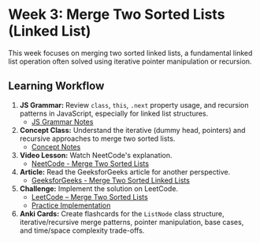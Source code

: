 # Week 3: Merge Two Sorted Lists (Linked List)

This week focuses on merging two sorted linked lists, a fundamental linked list operation often solved using iterative pointer manipulation or recursion.

## Learning Workflow

1.  **JS Grammar:** Review `class`, `this`, `.next` property usage, and recursion patterns in JavaScript, especially for linked list structures.
    *   [JS Grammar Notes](./js-grammar.md)
2.  **Concept Class:** Understand the iterative (dummy head, pointers) and recursive approaches to merge two sorted lists.
    *   [Concept Notes](./concept.md)
3.  **Video Lesson:** Watch NeetCode's explanation.
    *   [NeetCode - Merge Two Sorted Lists](https://www.youtube.com/watch?v=XIdigk956u0)
4.  **Article:** Read the GeeksforGeeks article for another perspective.
    *   [GeeksforGeeks - Merge Two Sorted Linked Lists](https://www.geeksforgeeks.org/merge-two-sorted-linked-lists/)
5.  **Challenge:** Implement the solution on LeetCode.
    *   [LeetCode – Merge Two Sorted Lists](https://leetcode.com/problems/merge-two-sorted-lists/)
    *   [Practice Implementation](./practice.js)
6.  **Anki Cards:** Create flashcards for the `ListNode` class structure, iterative/recursive merge patterns, pointer manipulation, base cases, and time/space complexity trade-offs. 
